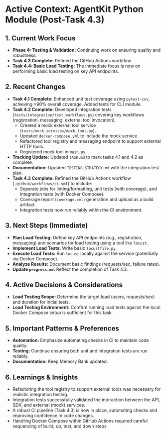 # Active Context: AgentKit Python Module (Post-Task 4.3)

## 1. Current Work Focus

-   **Phase 4: Testing & Validation:** Continuing work on ensuring quality and robustness.
-   **Task 4.3 Complete:** Refined the GitHub Actions workflow.
-   **Task 4.4: Basic Load Testing:** The immediate focus is now on performing basic load testing on key API endpoints.

## 2. Recent Changes

-   **Task 4.1 Complete:** Enhanced unit test coverage using `pytest-cov`, achieving >90% overall coverage. Added tests for CLI module.
-   **Task 4.2 Complete:** Developed integration tests (`tests/integration/test_workflows.py`) covering key workflows (registration, messaging, external tool invocation).
    -   Created a mock external tool service (`tests/mock_services/mock_tool.py`).
    -   Updated `docker-compose.yml` to include the mock service.
    -   Refactored tool registry and messaging endpoint to support external HTTP tools.
    -   Registered mock tool in `main.py`.
-   **Tracking Update:** Updated `TASK.md` to mark tasks 4.1 and 4.2 as complete.
-   **Documentation:** Updated `TESTING_STRATEGY.md` with the integration test plan.
-   **Task 4.3 Complete:** Refined the GitHub Actions workflow (`.github/workflows/ci.yml`) to include:
    -   Separate jobs for linting/formatting, unit tests (with coverage), and integration tests (with Docker Compose).
    -   Coverage report (`coverage.xml`) generation and upload as a build artifact.
    -   Integration tests now run reliably within the CI environment.

## 3. Next Steps (Immediate)

-   **Plan Load Testing:** Define key API endpoints (e.g., registration, messaging) and scenarios for load testing using a tool like `locust`.
-   **Implement Load Tests:** Write basic `locustfile.py`.
-   **Execute Load Tests:** Run `locust` locally against the service (potentially via Docker Compose).
-   **Analyze Results:** Document basic findings (requests/sec, failure rates).
-   **Update `progress.md`:** Reflect the completion of Task 4.3.

## 4. Active Decisions & Considerations

-   **Load Testing Scope:** Determine the target load (users, requests/sec) and duration for initial tests.
-   **Load Testing Environment:** Confirm running load tests against the local Docker Compose setup is sufficient for this task.

## 5. Important Patterns & Preferences

-   **Automation:** Emphasize automating checks in CI to maintain code quality.
-   **Testing:** Continue ensuring both unit and integration tests are run reliably.
-   **Documentation:** Keep Memory Bank updated.

## 6. Learnings & Insights

-   Refactoring the tool registry to support external tools was necessary for realistic integration testing.
-   Integration tests successfully validated the interaction between the API, SDK, and external (mock) services.
-   A robust CI pipeline (Task 4.3) is now in place, automating checks and improving confidence in code changes.
-   Handling Docker Compose within GitHub Actions required careful sequencing of build, up, test, and down steps.